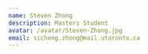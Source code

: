```yaml
---
name: Steven Zhong
description: Masters Student
avatar: /avatar/Steven-Zhong.jpg
email: sicheng.zhong@mail.utoronto.ca
---
```

